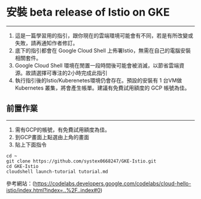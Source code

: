 # 安裝 beta release of Istio on GKE 
---
1. 這是一篇學習用的指引，跟你現在的雲端環境可能會有不同，若是有所改變或失敗，請再通知作者修訂。
2. 底下的指引都會在 Google Cloud Shell 上佈署Istio，無需在自己的電腦安裝相關套件。
3. Google Cloud Shell 環境在閒置一段時間後可能會被消滅，以節省雲端資源。故請選擇可專注的2小時完成此指引
4. 執行指引後的Istio/Kuberenetes環境仍會存在。預設的安裝有 1 台VM做 Kubernetes 叢集，將會產生帳單。建議有免費試用額度的 GCP 帳號為佳。

## 前置作業
---
   1. 需有GCP的帳號，有免費試用額度為佳。
   2. 到GCP畫面上點選由上角的畫面
   3. 貼上下面指令
   
``` 
cd ~
git clone https://github.com/systex0668247/GKE-Istio.git
cd GKE-Istio
cloudshell launch-tutorial tutorial.md
```

參考網站：(https://codelabs.developers.google.com/codelabs/cloud-hello-istio/index.html?index=..%2F..index#0)
